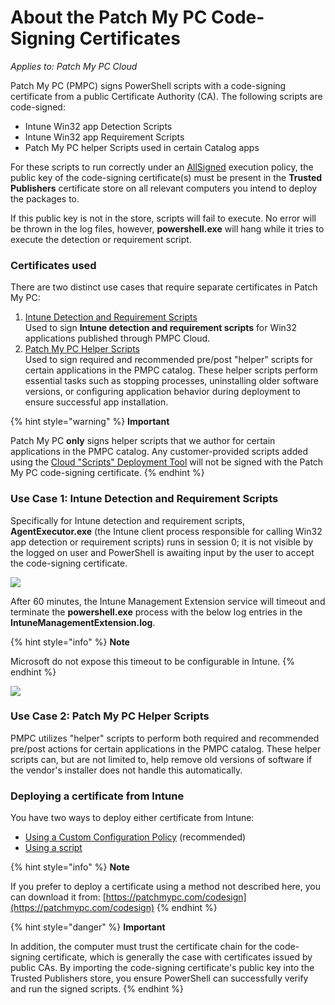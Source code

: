 # About the Patch My PC Code-Signing Certificates

_Applies to: Patch My PC Cloud_

Patch My PC (PMPC) signs PowerShell scripts with a code-signing certificate from a public Certificate Authority (CA). The following scripts are code-signed:

* Intune Win32 app Detection Scripts
* Intune Win32 app Requirement Scripts
* Patch My PC helper Scripts used in certain Catalog apps

For these scripts to run correctly under an [AllSigned](https://learn.microsoft.com/en-us/powershell/module/microsoft.powershell.core/about/about_execution_policies?view=powershell-7.4) execution policy, the public key of the code-signing certificate(s) must be present in the **Trusted Publishers** certificate store on all relevant computers you intend to deploy the packages to.

If this public key is not in the store, scripts will fail to execute. No error will be thrown in the log files, however, **powershell.exe** will hang while it tries to execute the detection or requirement script.&#x20;

### Certificates used&#x20;

There are two distinct use cases that require separate certificates in Patch My PC:

1. [Intune Detection and Requirement Scripts](./#use-case-1-intune-detection-and-requirement-scripts)\
   Used to sign **Intune detection and requirement scripts** for Win32 applications published through PMPC Cloud.&#x20;
2. [Patch My PC Helper Scripts](./#use-case-2-patch-my-pc-helper-scripts)\
   Used to sign required and recommended pre/post "helper" scripts for certain applications in the PMPC catalog. These helper scripts perform essential tasks such as stopping processes, uninstalling older software versions, or configuring application behavior during deployment to ensure successful app installation.

{% hint style="warning" %}
**Important**

Patch My PC **only** signs helper scripts that we author for certain applications in the PMPC catalog. Any customer-provided scripts added using the [Cloud "Scripts" Deployment Tool](../../cloud-deployments/deploying-an-app-using-cloud/cloud-configurations-deployment-tab/cloud-scripts-deployment-tool/) will not be signed with the Patch My PC code-signing certificate.
{% endhint %}



### Use Case 1: Intune Detection and Requirement Scripts

Specifically for Intune detection and requirement scripts, **AgentExecutor.exe** (the Intune client process responsible for calling Win32 app detection or requirement scripts) runs in session 0; it is not visible by the logged on user and PowerShell is awaiting input by the user to accept the code-signing certificate.&#x20;

![](/_images/image-%281832%29.png-"powershell.exe-waiting-for-user-input" "")

After 60 minutes, the Intune Management Extension service will timeout and terminate the **powershell.exe** process with the below log entries in the **IntuneManagementExtension.log**.&#x20;

{% hint style="info" %}
**Note**

Microsoft do not expose this timeout to be configurable in Intune.
{% endhint %}

![](/_images/image-%281833%29.png-"powershell.exe-being-terminated-after-60-minutes-timeout" "")

### Use Case 2: Patch My PC Helper Scripts

PMPC utilizes "helper" scripts to perform both required and recommended pre/post actions for certain applications in the PMPC catalog. These helper scripts can, but are not limited to, help remove old versions of software if the vendor's installer does not handle this automatically.

### Deploying a certificate from Intune

You have two ways to deploy either certificate from Intune:

* [Using a Custom Configuration Policy](using-a-custom-configuration-policy-to-deploy-the-patch-my-pc-certificate.md) (recommended)
* [Using a script](using-a-script-to-deploy-the-patch-my-pc-certificate.md)

{% hint style="info" %}
**Note**

If you prefer to deploy a certificate using a method not described here, you can download it from: [https://patchmypc.com/codesign](https://patchmypc.com/codesign)
{% endhint %}

{% hint style="danger" %}
**Important**

In addition, the computer must trust the certificate chain for the code-signing certificate, which is generally the case with certificates issued by public CAs. By importing the code-signing certificate's public key into the Trusted Publishers store, you ensure PowerShell can successfully verify and run the signed scripts.
{% endhint %}
